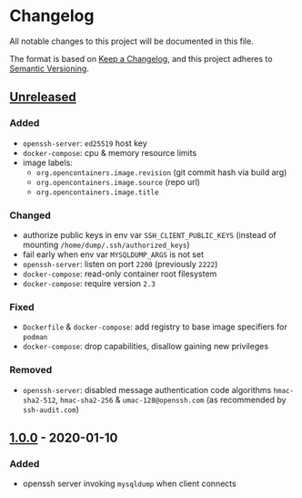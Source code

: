 # Changelog
All notable changes to this project will be documented in this file.

The format is based on [Keep a Changelog](https://keepachangelog.com/en/1.0.0/),
and this project adheres to [Semantic Versioning](https://semver.org/spec/v2.0.0.html).

## [Unreleased]
### Added
- `openssh-server`: `ed25519` host key
- `docker-compose`: cpu & memory resource limits
- image labels:
  - `org.opencontainers.image.revision` (git commit hash via build arg)
  - `org.opencontainers.image.source` (repo url)
  - `org.opencontainers.image.title`

### Changed
- authorize public keys in env var `SSH_CLIENT_PUBLIC_KEYS`
  (instead of mounting `/home/dump/.ssh/authorized_keys`)
- fail early when env var `MYSQLDUMP_ARGS` is not set
- `openssh-server`: listen on port `2200` (previously `2222`)
- `docker-compose`: read-only container root filesystem
- `docker-compose`: require version `2.3`

### Fixed
- `Dockerfile` & `docker-compose`: add registry to base image specifiers for `podman`
- `docker-compose`: drop capabilities, disallow gaining new privileges

### Removed
- `openssh-server`: disabled message authentication code algorithms
  `hmac-sha2-512`, `hmac-sha2-256` & `umac-128@openssh.com`
  (as recommended by `ssh-audit.com`)

## [1.0.0] - 2020-01-10
### Added
- openssh server invoking `mysqldump` when client connects

[Unreleased]: https://github.com/olivierlacan/keep-a-changelog/compare/v1.0.0...HEAD
[1.0.0]: https://github.com/fphammerle/docker-mysqldump-sshd/releases/tag/v1.0.0
